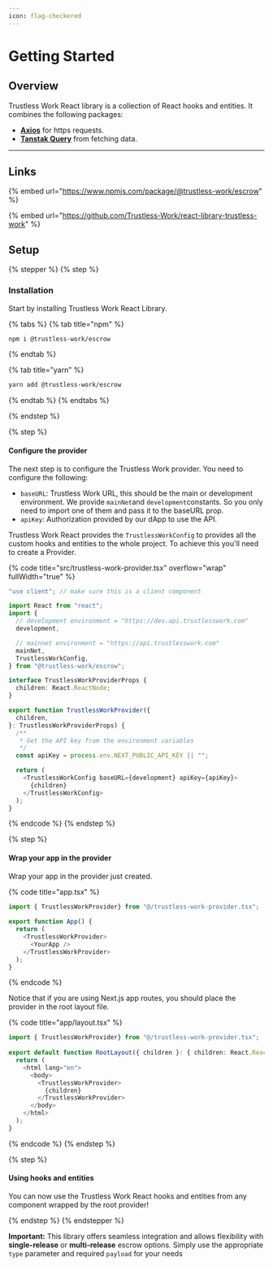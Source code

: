 ```yaml
---
icon: flag-checkered
---
```


# Getting Started

## Overview

Trustless Work React library is a collection of React hooks and entities. It combines the following packages:

* [**Axios**](https://axios-http.com/es/docs/intro) for https requests.
* [**Tanstak Query**](https://tanstack.com/query/latest/docs/framework/react/overview) from fetching data.

***

## Links

{% embed url="https://www.npmjs.com/package/@trustless-work/escrow" %}

{% embed url="https://github.com/Trustless-Work/react-library-trustless-work" %}

## Setup

{% stepper %}
{% step %}
### Installation

Start by installing Trustless Work React Library.

{% tabs %}
{% tab title="npm" %}
```sh
npm i @trustless-work/escrow
```
{% endtab %}

{% tab title="yarn" %}
```sh
yarn add @trustless-work/escrow
```
{% endtab %}
{% endtabs %}


{% endstep %}

{% step %}
#### Configure the provider

The next step is to configure the Trustless Work provider. You need to configure the following:

* `baseURL`: Trustless Work URL, this should be the main or development environment. We provide `mainNet`and `development`constants. So you only need to import one of them and pass it to the baseURL prop.
* `apiKey`: Authorization provided by our dApp to use the API.

Trustless Work React provides the `TrustlessWorkConfig` to provides all the custom hooks and entities to the whole project. To achieve this you'll need to create a Provider.

{% code title="src/trustless-work-provider.tsx" overflow="wrap" fullWidth="true" %}
```typescript
"use client"; // make sure this is a client component

import React from "react";
import {
  // development environment = "https://dev.api.trustlesswork.com"
  development,

  // mainnet environment = "https://api.trustlesswork.com"
  mainNet,
  TrustlessWorkConfig,
} from "@trustless-work/escrow";

interface TrustlessWorkProviderProps {
  children: React.ReactNode;
}

export function TrustlessWorkProvider({
  children,
}: TrustlessWorkProviderProps) {
  /**
   * Get the API key from the environment variables
   */
  const apiKey = process.env.NEXT_PUBLIC_API_KEY || "";

  return (
    <TrustlessWorkConfig baseURL={development} apiKey={apiKey}>
      {children}
    </TrustlessWorkConfig>
  );
}

```
{% endcode %}
{% endstep %}

{% step %}
#### Wrap your app in the provider

Wrap your app in the provider just created.

{% code title="app.tsx" %}
```typescript
import { TrustlessWorkProvider} from "@/trustless-work-provider.tsx";
 
export function App() {
  return (
    <TrustlessWorkProvider>
      <YourApp />
    </TrustlessWorkProvider>
  );
}
```
{% endcode %}

Notice that if you are using Next.js app routes, you should place the provider in the root layout file.

{% code title="app/layout.tsx" %}
```typescript
import { TrustlessWorkProvider} from "@/trustless-work-provider.tsx";
 
export default function RootLayout({ children }: { children: React.ReactNode }) {
  return (
    <html lang="en">
      <body>
        <TrustlessWorkProvider>
          {children}
        </TrustlessWorkProvider>
      </body>
    </html>
  );
}
```
{% endcode %}
{% endstep %}

{% step %}
#### Using hooks and entities

You can now use the Trustless Work React hooks and entities from any component wrapped by the root provider!


{% endstep %}
{% endstepper %}

**Important:** This library offers seamless integration and allows flexibility with **single-release** or **multi-release** escrow options. Simply use the appropriate `type` parameter and required `payload` for your needs

